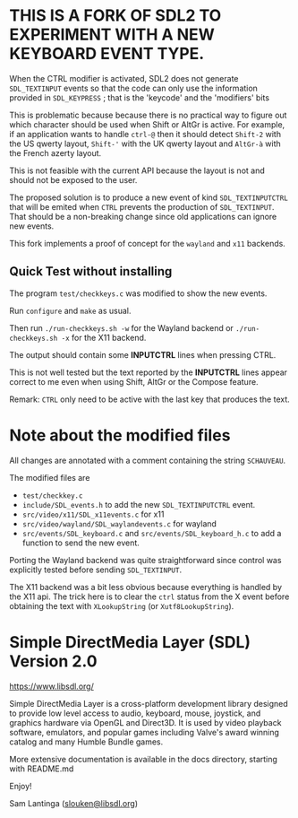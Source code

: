 
# THIS IS A FORK OF SDL2 TO EXPERIMENT WITH A NEW KEYBOARD EVENT TYPE.

When the CTRL modifier is activated, SDL2 does not generate `SDL_TEXTINPUT` events 
so that the code can only use the information provided in `SDL_KEYPRESS` ;
that is the 'keycode' and the 'modifiers' bits

This is problematic because because there is no practical way to figure out which 
character should be used when Shift or AltGr is active. For example, if an application 
wants to handle `ctrl-@` then it should detect `Shift-2` with the US qwerty layout, 
`Shift-'` with the UK qwerty layout and `AltGr-à` with the French azerty layout.

This is not feasible with the current API because the layout is not and should not 
be exposed to the user.

The proposed solution is to produce a new event of kind `SDL_TEXTINPUTCTRL` that 
will be emited when `CTRL` prevents the production of `SDL_TEXTINPUT`. That should be
a non-breaking change since old applications can ignore new events.

This fork implements a proof of concept for the `wayland` and `x11` backends.

## Quick Test without installing

The program `test/checkkeys.c` was modified to show the new events. 

Run `configure` and `make` as usual. 

Then run `./run-checkkeys.sh -w` for the Wayland backend or `./run-checkkeys.sh -x` for 
the X11 backend.

The output should contain some **INPUTCTRL** lines when pressing CTRL.

This is not well tested but the text reported by the **INPUTCTRL** lines 
appear correct to me even when using Shift, AltGr or the Compose feature.

Remark: `CTRL` only need to be active with the last key that produces the text.

# Note about the modified files

All changes are annotated with a comment containing the 
string `SCHAUVEAU`.

The modified files are 
- `test/checkkey.c`
- `include/SDL_events.h` to add the new `SDL_TEXTINPUTCTRL` event.
- `src/video/x11/SDL_x11events.c` for x11
- `src/video/wayland/SDL_waylandevents.c` for wayland
- `src/events/SDL_keyboard.c` and `src/events/SDL_keyboard_h.c` to add 
   a function to send the new event.

Porting the Wayland backend was quite straightforward since control was
explicitly tested before sending `SDL_TEXTINPUT`.

The X11 backend was a bit less obvious because everything is handled by the
X11 api.  The trick here is to clear the `ctrl` status from the X event 
before obtaining the text with `XLookupString` (or `Xutf8LookupString`).



# Simple DirectMedia Layer (SDL) Version 2.0

https://www.libsdl.org/

Simple DirectMedia Layer is a cross-platform development library designed
to provide low level access to audio, keyboard, mouse, joystick, and graphics
hardware via OpenGL and Direct3D. It is used by video playback software,
emulators, and popular games including Valve's award winning catalog
and many Humble Bundle games.

More extensive documentation is available in the docs directory, starting
with README.md

Enjoy!

Sam Lantinga (slouken@libsdl.org)
